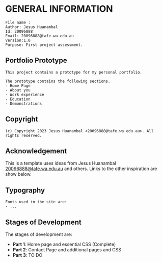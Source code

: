  # GENERAL INFORMATION
    File name : 
    Author: Jesus Huanambal  
    Id: 20096888
    Email: 20096888@tafe.wa.edu.au
    Version:1.0
    Purpose: First project assessment.

## Portfolio Prototype
    This project contains a prototype for my personal portfolio.
    
    The prototype contains the following sections.
    - Home Page
    - About you
    - Work experience
    - Education
    - Demonstrations
## Copyright
    (c) Copyright 2023 Jesus Huanambal <20096888@tafe.wa.edu.au>. All rights reserved.

## Acknowledgement 
This is a template uses ideas from Jesus Huanambal
<20096888@tafe.wa.edu.au>  and others. Links to the other inspiration are show below.

## Typography
    Fonts used in the site are:
    - ...

## Stages of Development
The stages of development are:
- **Part 1**: Home page and essential CSS (Complete)
- **Part 2**: Contact Page and additional pages and CSS
- **Part 3**: TO DO



  